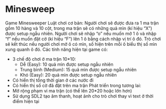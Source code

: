 # Minesweep
Game Minesweeper
Luật chơi cơ bản:
Người chơi sẽ được đưa ra 1 ma trận gồm 10 hàng và 10 cột, trong ma trận sẽ có những quả mìn (kí hiệu “X”) được setup ngẫu nhiên. Người chơi sẽ nhập “o” nếu muốn mở 1 ô và nhập “f” nếu muốn đặt cờ (kí hiệu “F”) lên 1 ô bằng cách nhập vị trí ô đó. Trò chơi sẽ kết thúc nếu người chơi mở ô có mìn, số hiện trên mỗi ô biểu thị số mìn xung quanh ô đó.
Các tính năng hiện tại game có:
- 3 chế độ chơi ở ma trận 10*10:
  + Dễ (Easy): 10 quả mìn được setup ngẫu nhiên
  + Trung bình (Medium): 15 quả mìn được setup ngẫu nhiên
  + Khó (Easy): 20 quả mìn được setup ngẫu nhiên
- Có hiển thị tổng thời gian ở các nước đi
- Có hiển thị số cờ đã đặt trên ma trận
Phát triển trong tương lai:
- Mở rộng phạm vi ma trận (có thể lên 20*20 hoặc lớn hơn)
- Sử dụng SDL2 tạo âm thanh, hoạt ảnh cho trò chơi thay vì text ở thời điểm hiện tại
